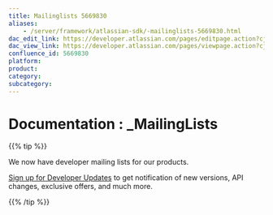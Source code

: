 ```yaml
---
title: Mailinglists 5669830
aliases:
    - /server/framework/atlassian-sdk/-mailinglists-5669830.html
dac_edit_link: https://developer.atlassian.com/pages/editpage.action?cjm=wozere&pageId=5669830
dac_view_link: https://developer.atlassian.com/pages/viewpage.action?cjm=wozere&pageId=5669830
confluence_id: 5669830
platform:
product:
category:
subcategory:
---
```

# Documentation : \_MailingLists

{{% tip %}}

We now have developer mailing lists for our products.

<a href="https://my.atlassian.com/email" class="external-link">Sign up for Developer Updates</a> to get notification of new versions, API changes, exclusive offers, and much more.

{{% /tip %}}


















































































































































































































































































































